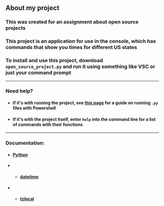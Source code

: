## About my project
### This was created for an assignment about open source projects
### This project is an application for use in the console, which has commands that show you times for different US states
### To install and use this project, download `open_source_project.py` and run it using something like VSC or just your command prompt
---
### Need help?
-   #### If it's with running the project, see [this page](https://saturncloud.io/blog/how-to-run-python-scripts-involving-pandas-via-powershell/#step4) for a guide on running `.py` files with Powershell
-   #### If it's with the project itself, enter `help` into the command line for a list of commands with their functions
---
### Documentation:
-   #### [Python](https://docs.python.org/3/)
-   - #### [datetime](https://docs.python.org/3/library/datetime.html)
-   - #### [tzlocal](https://pypi.org/project/tzlocal/)
